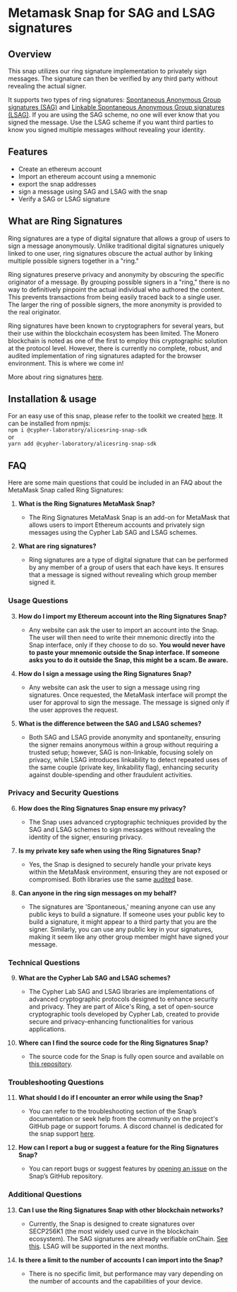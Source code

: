 # Metamask Snap for SAG and LSAG signatures

## Overview
This snap utilizes our ring signature implementation to privately sign messages. The signature can then be verified by any third party without revealing the actual signer.

It supports two types of ring signatures: [Spontaneous Anonymous Group signatures (SAG)](https://github.com/Cypher-Laboratory/Alice-s-Ring-SAG-TS) and [Linkable Spontaneous Anonymous Group signatures (LSAG)](https://github.com/Cypher-Laboratory/Alice-s-Ring-LSAG-TS). If you are using the SAG scheme, no one will ever know that you signed the message. Use the LSAG scheme if you want third parties to know you signed multiple messages without revealing your identity.


## Features
- Create an ethereum account
- Import an ethereum account using a mnemonic
- export the snap addresses
- sign a message using SAG and LSAG with the snap
- Verify a SAG or LSAG signature

## What are Ring Signatures
Ring signatures are a type of digital signature that allows a group of users to sign a message anonymously. Unlike traditional digital signatures uniquely linked to one user, ring signatures obscure the actual author by linking multiple possible signers together in a "ring."

Ring signatures preserve privacy and anonymity by obscuring the specific originator of a message. By grouping possible signers in a "ring," there is no way to definitively pinpoint the actual individual who authored the content. This prevents transactions from being easily traced back to a single user. The larger the ring of possible signers, the more anonymity is provided to the real originator.

Ring signatures have been known to cryptographers for several years, but their use within the blockchain ecosystem has been limited. The Monero blockchain is noted as one of the first to employ this cryptographic solution at the protocol level. However, there is currently no complete, robust, and audited implementation of ring signatures adapted for the browser environment. This is where we come in!

More about ring signatures [here](https://people.csail.mit.edu/rivest/pubs/RST01.pdf).

## Installation & usage

For an easy use of this snap, please refer to the toolkit we created [here](https://github.com/Cypher-Laboratory/Alice-s-Ring-snap-toolkit).
It can be installed from npmjs: <br>
`npm i @cypher-laboratory/alicesring-snap-sdk` <br>
or<br>
`yarn add @cypher-laboratory/alicesring-snap-sdk`

## FAQ
Here are some main questions that could be included in an FAQ about the MetaMask Snap called Ring Signatures:


1. **What is the Ring Signatures MetaMask Snap?**
   - The Ring Signatures MetaMask Snap is an add-on for MetaMask that allows users to import Ethereum accounts and privately sign messages using the Cypher Lab SAG and LSAG schemes.

2. **What are ring signatures?**
   - Ring signatures are a type of digital signature that can be performed by any member of a group of users that each have keys. It ensures that a message is signed without revealing which group member signed it.

### Usage Questions

3. **How do I import my Ethereum account into the Ring Signatures Snap?**  
   - Any website can ask the user to import an account into the Snap. The user will then need to write their mnemonic directly into the Snap interface, only if they choose to do so. **You would never have to paste your mnemonic outside the Snap interface. If someone asks you to do it outside the Snap, this might be a scam. Be aware.**

4. **How do I sign a message using the Ring Signatures Snap?**
   - Any website can ask the user to sign a message using ring signatures. Once requested, the MetaMask interface will prompt the user for approval to sign the message. The message is signed only if the user approves the request.

5. **What is the difference between the SAG and LSAG schemes?**
   - Both SAG and LSAG provide anonymity and spontaneity, ensuring the signer remains anonymous within a group without requiring a trusted setup; however, SAG is non-linkable, focusing solely on privacy, while LSAG introduces linkability to detect repeated uses of the same couple (private key, linkability flag), enhancing security against double-spending and other fraudulent activities.

### Privacy and Security Questions

6. **How does the Ring Signatures Snap ensure my privacy?**
   - The Snap uses advanced cryptographic techniques provided by the SAG and LSAG schemes to sign messages without revealing the identity of the signer, ensuring privacy.

7. **Is my private key safe when using the Ring Signatures Snap?**
   - Yes, the Snap is designed to securely handle your private keys within the MetaMask environment, ensuring they are not exposed or compromised. Both libraries use the same [audited](https://github.com/Cypher-Laboratory/Alice-s-Ring-SAG-TS/blob/main/AUDIT_REPORT.pdf) base.

8. **Can anyone in the ring sign messages on my behalf?**
   - The signatures are 'Spontaneous,' meaning anyone can use any public keys to build a signature. If someone uses your public key to build a signature, it might appear to a third party that you are the signer. Similarly, you can use any public key in your signatures, making it seem like any other group member might have signed your message.

### Technical Questions

9. **What are the Cypher Lab SAG and LSAG schemes?**
   - The Cypher Lab SAG and LSAG libraries are implementations of advanced cryptographic protocols designed to enhance security and privacy. They are part of Alice's Ring, a set of open-source cryptographic tools developed by Cypher Lab, created to provide secure and privacy-enhancing functionalities for various applications.

10. **Where can I find the source code for the Ring Signatures Snap?**
    - The source code for the Snap is fully open source and available on [this repository](https://github.com/Cypher-Laboratory/Alice-s-Ring-snap/tree/main/packages/snap).

### Troubleshooting Questions

11. **What should I do if I encounter an error while using the Snap?**
    - You can refer to the troubleshooting section of the Snap’s documentation or seek help from the community on the project's GitHub page or support forums. A discord channel is dedicated for the snap support [here](https://discord.gg/jUEkpw5zyH).

12. **How can I report a bug or suggest a feature for the Ring Signatures Snap?**
    - You can report bugs or suggest features by [opening an issue](https://github.com/Cypher-Laboratory/Alice-s-Ring-snap/issues/new?assignees=&labels=&projects=&template=bug_report.md&title=) on the Snap’s GitHub repository.

### Additional Questions

13. **Can I use the Ring Signatures Snap with other blockchain networks?**
    - Currently, the Snap is designed to create signatures over SECP256K1 (the most widely used curve in the blockchain ecosystem). The SAG signatures are already verifiable onChain. [See this](https://github.com/Cypher-Laboratory/evm-verifier?tab=readme-ov-file#deployment-addresses). LSAG will be supported in the next months.

14. **Is there a limit to the number of accounts I can import into the Snap?**
    - There is no specific limit, but performance may vary depending on the number of accounts and the capabilities of your device.
